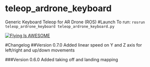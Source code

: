 # teleop_ardrone_keyboard
Generic Keyboard Teleop for AR Drone (ROS)
#Launch
To run: `rosrun teleop_ardrone_keyboard teleop_ardrone_keyboard.py`

[![Flying Is AWESOME](http://imgur.com/0CjT2V6.png)](https://www.youtube.com/watch?v=5HnVKdOKKDg "Flying Is AWESOME")

#Changelog
##Version 0.7.0
Added linear speed on Y and Z axis for left/right and up/down movements

###Version 0.6.0
Added taking off and landing mapping
